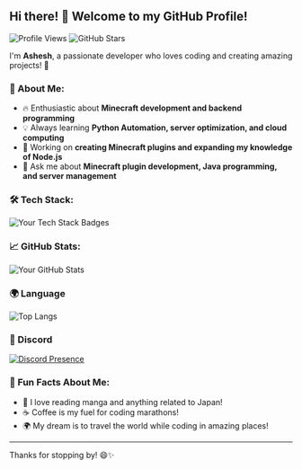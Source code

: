 ## Hi there! 👋 Welcome to my GitHub Profile!
![Profile Views](https://komarev.com/ghpvc/?username=BloodLetters&color=blue)
![GitHub Stars](https://img.shields.io/github/stars/BloodLetters?affiliations=OWNER&style=social)


I'm **Ashesh**, a passionate developer who loves coding and creating amazing projects! 🚀

### 🌟 About Me:
- 🔥 Enthusiastic about **Minecraft development and backend programming**
- 💡 Always learning **Python Automation, server optimization, and cloud computing**
- 🎯 Working on **creating Minecraft plugins and expanding my knowledge of Node.js**
- 💬 Ask me about **Minecraft plugin development, Java programming, and server management**

### 🛠️ Tech Stack:
![Your Tech Stack Badges](https://skillicons.dev/icons?i=python,java,javascript,lua,sqlite,mysql,docker)

### 📈 GitHub Stats:
![Your GitHub Stats](https://github-readme-stats.vercel.app/api?username=BloodLetters&show_icons=true&theme=tokyonight)

### 🌍 Language
![Top Langs](https://github-readme-stats.vercel.app/api/top-langs/?username=BloodLetters&layout=compact&theme=tokyonight)

### 🔗 Discord
[![Discord Presence](https://lanyard.cnrad.dev/api/961870785486671872)](https://discord.com/users/961870785486671872)

### 🌟 Fun Facts About Me:
- 📖 I love reading manga and anything related to Japan!
- ☕ Coffee is my fuel for coding marathons!
- 🌍 My dream is to travel the world while coding in amazing places!
---

Thanks for stopping by! 😄✨
